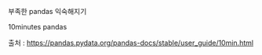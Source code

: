 부족한 pandas 익숙해지기

10minutes pandas

출처 : https://pandas.pydata.org/pandas-docs/stable/user_guide/10min.html
